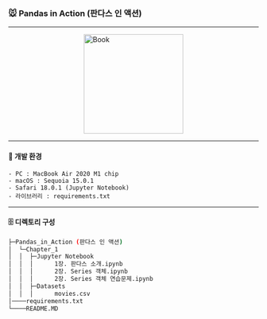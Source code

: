 ### 🐭 Pandas in Action (판다스 인 액션)

---
<img src="https://image.yes24.com/goods/112208378/XL.jpg" alt="Book" style="width: 200px; display: block; margin-left: auto; margin-right: auto;">

---
#### 🙈 개발 환경
	- PC : MacBook Air 2020 M1 chip
	- macOS : Sequoia 15.0.1
	- Safari 18.0.1 (Jupyter Notebook)
	- 라이브러리 : requirements.txt
---
#### 🗄️ 디렉토리 구성
```sh
├─Pandas_in_Action (판다스 인 액션)
│  └─Chapter_1
│  │  ├─Jupyter Notebook
│  │  │      1장. 판다스 소개.ipynb
│  │  │      2장. Series 객체.ipynb
│  │  │      2장. Series 객체 연습문제.ipynb
│  │  ├─Datasets
│  │  │      movies.csv
│────requirements.txt
└────README.MD
```

